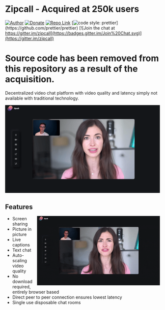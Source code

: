 # Zipcall - Acquired at 250k users

[![Author](https://img.shields.io/badge/Author-ianramzy-brightgreen.svg)](https://ianramzy.com)
[![Donate](https://img.shields.io/badge/Donate-PayPal-brightgreen.svg)](https://paypal.me/ianramzy)
[![Repo Link](https://img.shields.io/badge/Repo-Link-black.svg)](https://github.com/ianramzy/decentralized-video-chat)
[![code style: prettier](https://img.shields.io/badge/code_style-prettier-ff69b4.svg?)](https://github.com/prettier/prettier)
[![Join the chat at https://gitter.im/zipcall](https://badges.gitter.im/Join%20Chat.svg)](https://gitter.im/zipcall)

# Source code has been removed from this repository as a result of the acquisition.

Decentralized video chat platform with video quality and latency simply not available with traditional
technology.

![screenshot](images/readmecall.png "Video Calling")

## Features

<img align="right" width="400" height="auto" src="images/preview.gif">

- Screen sharing
- Picture in picture
- Live captions
- Text chat
- Auto-scaling video quality
- No download required, entirely browser based
- Direct peer to peer connection ensures lowest latency
- Single use disposable chat rooms